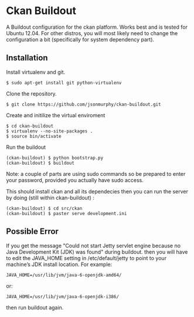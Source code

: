 Ckan Buildout
=============

A Buildout configuration for the ckan platform. Works best and is tested for Ubuntu 12.04. For other distros, you will most likely need to change the configuration a bit (specifically for system dependency part).

Installation
--------------

Install virtualenv and git.

	$ sudo apt-get install git python-virtualenv

Clone the repository.

	$ git clone https://github.com/jsonmurphy/ckan-buildout.git

Create and initilize the virtual enviroment

	$ cd ckan-buildout
	$ virtualenv --no-site-packages .
	$ source bin/activate

Run the buildout

	(ckan-buildout) $ python bootstrap.py
	(ckan-buildout) $ buildout

Note: a couple of parts are using sudo commands so be prepared to enter your password, provided you actually have sudo access.

This should install ckan and all its dependecies then you can run the server by doing (still within ckan-buildout) :

	(ckan-buildout) $ cd src/ckan
	(ckan-buildout) $ paster serve development.ini

Possible Error
---------------

If you get the message "Could not start Jetty servlet engine because no Java Development Kit (JDK) was found" during buildout. then you will have to edit the JAVA_HOME setting in /etc/default/jetty to point to your machine’s JDK install location. For example:

	JAVA_HOME=/usr/lib/jvm/java-6-openjdk-amd64/

or:

	JAVA_HOME=/usr/lib/jvm/java-6-openjdk-i386/

then run buildout again. 
